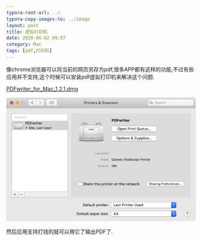 ```yaml
---
typora-root-url: ../
typora-copy-images-to: ../image
layout: post
title: 虚拟打印机
date: 2020-06-02 09:57
category: Mac
tags: [pdf,打印机]
---
```




像chrome浏览器可以将当前的网页另存为pdf,很多APP都有这样的功能,不过有些应用并不支持,这个时候可以安装pdf虚拟打印机来解决这个问题.

 [PDFwriter_for_Mac_1.2.1.dmg](../assets/blog/PDFwriter_for_Mac_1.2.1.dmg) 



![image-20200602100242852](../assets/blog/image-20200602100242852.png)



然后应用支持打钱的就可以用它了输出PDF了.